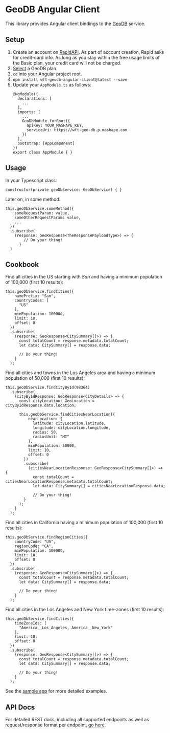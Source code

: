 # GeoDB Angular Client

This library provides Angular client bindings to the [GeoDB](https://rapidapi.com/user/wirefreethought/package/GeoDB) service.

## Setup

1. Create an account on [RapidAPI](https://rapidapi.com). As part of account creation, Rapid asks for credit-card info. As long as you stay within the free usage limits of the Basic plan, your credit card will not be charged.
2. [Select](https://rapidapi.com/user/wirefreethought/package/GeoDB/pricing) a GeoDB plan.
3. ``cd`` into your Angular project root.
4. ``npm install wft-geodb-angular-client@latest --save``
5. Update your ``AppModule.ts`` as follows:
    ```
    @NgModule({
      declarations: [
        ...
      ],
      imports: [
        ...
        GeoDbModule.forRoot({
          apiKey: YOUR_MASHAPE_KEY,
          serviceUri: https://wft-geo-db.p.mashape.com
        })
      ],
      bootstrap: [AppComponent]
    })
    export class AppModule { }
    ```

## Usage

In your Typescript class:

``constructor(private geoDbService: GeoDbService) { }``

Later on, in some method:

```
this.geoDbService.someMethod({
    someRequestParam: value,
    someOtherRequestParam: value,
    ...
  })
  .subscribe(
    (response: GeoResponse<TheResponsePayloadType>) => {
        // Do your thing!
      }
  )
```

## Cookbook

Find all cities in the US starting with *San* and having a minimum population of 100,000 (first 10 results):
```
this.geoDbService.findCities({
    namePrefix: "San", 
    countryCodes: [
      "US"
    ], 
    minPopulation: 100000, 
    limit: 10, 
    offset: 0
  })
  .subscribe(
    (response: GeoResponse<CitySummary[]>) => {
      const totalCount = response.metadata.totalCount;
      let data: CitySummary[] = response.data;
      
      // Do your thing!
    }
  );
```

Find all cities and towns in the Los Angeles area and having a minimum population of 50,000 (first 10 results):
```
this.geoDbService.findCityById(98364)
  .subscribe(
    (cityByIdResponse: GeoResponse<CityDetails> => {
      const cityLocation: GeoLocation = cityByIdResponse.data.location;
  
      this.geoDbService.findCitiesNearLocation({
          nearLocation: {
            latitude: cityLocation.latitude,
            longitude: cityLocation.longitude,
            radius: 50,
            radiusUnit: "MI"
          }, 
          minPopulation: 50000, 
          limit: 10, 
          offset: 0          
        })
        .subscribe(
          (citiesNearLocationResponse: GeoResponse<CitySummary[]>) => {
            const totalCount = citiesNearLocationResponse.metadata.totalCount;
            let data: CitySummary[] = citiesNearLocationResponse.data;
            
            // Do your thing!
        }
      );    
    }
  );
```

Find all cities in California having a minimum population of 100,000 (first 10 results):
```
this.geoDbService.findRegionCities({
    countryCode: "US",
    regionCode: "CA",
    minPopulation: 100000,
    limit: 10, 
    offset: 0           
  })
  .subscribe(
    (response: GeoResponse<CitySummary[]>) => {
      const totalCount = response.metadata.totalCount;
      let data: CitySummary[] = response.data;
      
      // Do your thing!
    }
  );

```

Find all cities in the Los Angeles and New York time-zones (first 10 results):
```
this.geoDbService.findCities({
    timeZoneIds: [
      "America__Los_Angeles, America__New_York"
    ], 
    limit: 10, 
    offset: 0           
  })
  .subscribe(
    (response: GeoResponse<CitySummary[]>) => {
      const totalCount = response.metadata.totalCount;
      let data: CitySummary[] = response.data;
      
      // Do your thing!
    }
  );

```

See the [sample app](https://github.com/wirefreethought/geo-db-sample-angular-app) for more detailed examples.

## API Docs
For detailed REST docs, including all supported endpoints as well as request/response format per endpoint, [go here](https://wirefreethought.github.io/geo-db-docs/).

